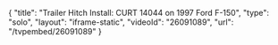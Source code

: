 {
    "title": "Trailer Hitch Install: CURT 14044 on 1997 Ford F-150",
    "type": "solo",
    "layout": "iframe-static",
    "videoId": "26091089",
    "url": "\/tvpembed\/26091089"
}